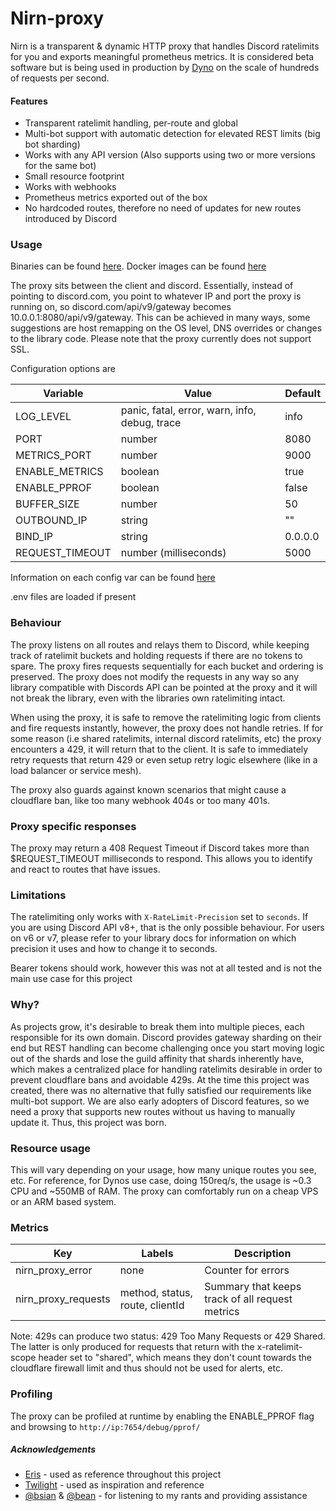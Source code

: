 # Nirn-proxy
Nirn is a transparent & dynamic HTTP proxy that handles Discord ratelimits for you and exports meaningful prometheus metrics. It is considered beta software but is being used in production by [Dyno](https://dyno.gg) on the scale of hundreds of requests per second.

#### Features
- Transparent ratelimit handling, per-route and global
- Multi-bot support with automatic detection for elevated REST limits (big bot sharding)
- Works with any API version (Also supports using two or more versions for the same bot)
- Small resource footprint
- Works with webhooks
- Prometheus metrics exported out of the box
- No hardcoded routes, therefore no need of updates for new routes introduced by Discord

### Usage
Binaries can be found [here](https://github.com/germanoeich/nirn-proxy/releases). Docker images can be found [here](https://github.com/germanoeich/nirn-proxy/pkgs/container/nirn-proxy)

The proxy sits between the client and discord. Essentially, instead of pointing to discord.com, you point to whatever IP and port the proxy is running on, so discord.com/api/v9/gateway becomes 10.0.0.1:8080/api/v9/gateway. This can be achieved in many ways, some suggestions are host remapping on the OS level, DNS overrides or changes to the library code. Please note that the proxy currently does not support SSL.

Configuration options are

| Variable        | Value  | Default |
|-----------------|--------|---------|
| LOG_LEVEL       | panic, fatal, error, warn, info, debug, trace | info |
| PORT            | number | 8080    |
| METRICS_PORT    | number | 9000    |
| ENABLE_METRICS  | boolean| true    |
| ENABLE_PPROF    | boolean| false   |
| BUFFER_SIZE     | number | 50      |
| OUTBOUND_IP     | string | ""      |
| BIND_IP         | string | 0.0.0.0 |
| REQUEST_TIMEOUT | number (milliseconds) | 5000    |

Information on each config var can be found [here](https://github.com/germanoeich/nirn-proxy/blob/main/CONFIG.md)

.env files are loaded if present

### Behaviour

The proxy listens on all routes and relays them to Discord, while keeping track of ratelimit buckets and holding requests if there are no tokens to spare. The proxy fires requests sequentially for each bucket and ordering is preserved. The proxy does not modify the requests in any way so any library compatible with Discords API can be pointed at the proxy and it will not break the library, even with the libraries own ratelimiting intact.

When using the proxy, it is safe to remove the ratelimiting logic from clients and fire requests instantly, however, the proxy does not handle retries. If for some reason (i.e shared ratelimits, internal discord ratelimits, etc) the proxy encounters a 429, it will return that to the client. It is safe to immediately retry requests that return 429 or even setup retry logic elsewhere (like in a load balancer or service mesh).

The proxy also guards against known scenarios that might cause a cloudflare ban, like too many webhook 404s or too many 401s.

### Proxy specific responses

The proxy may return a 408 Request Timeout if Discord takes more than $REQUEST_TIMEOUT milliseconds to respond. This allows you to identify and react to routes that have issues.

### Limitations

The ratelimiting only works with `X-RateLimit-Precision` set to `seconds`. If you are using Discord API v8+, that is the only possible behaviour. For users on v6 or v7, please refer to your library docs for information on which precision it uses and how to change it to seconds.

Bearer tokens should work, however this was not at all tested and is not the main use case for this project

### Why?

As projects grow, it's desirable to break them into multiple pieces, each responsible
for its own domain. Discord provides gateway sharding on their end but REST handling 
can become challenging once you start moving logic out of the shards 
and lose the guild affinity that shards inherently have, which makes a centralized place for handling
ratelimits desirable in order to prevent cloudflare bans and avoidable 429s. At the
time this project was created, there was no alternative that fully satisfied our
requirements like multi-bot support. We are also early adopters of Discord features,
so we need a proxy that supports new routes without us having to manually update it.
Thus, this project was born.

### Resource usage

This will vary depending on your usage, how many unique routes you see, etc. For reference, for Dynos use case, doing 150req/s, the usage is ~0.3 CPU and ~550MB of RAM. The proxy can comfortably run on a cheap VPS or an ARM based system.

### Metrics

| Key               | Labels                                 | Description                                    |
|-------------------|----------------------------------------|------------------------------------------------|
|nirn_proxy_error   | none                                   | Counter for errors                             |
|nirn_proxy_requests| method, status, route, clientId        | Summary that keeps track of all request metrics|

Note: 429s can produce two status: 429 Too Many Requests or 429 Shared. The latter is only produced for requests that return with the x-ratelimit-scope header set to "shared", which means they don't count towards the cloudflare firewall limit and thus should not be used for alerts, etc.

### Profiling

The proxy can be profiled at runtime by enabling the ENABLE_PPROF flag and browsing to `http://ip:7654/debug/pprof/`

##### Acknowledgements
- [Eris](https://github.com/abalabahaha/eris) - used as reference throughout this project
- [Twilight](https://github.com/twilight-rs) - used as inspiration and reference
- [@bsian](https://github.com/bsian03) & [@bean](https://github.com/beanjo55) - for listening to my rants and providing assistance
